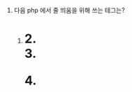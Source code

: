 1. 다음 php 에서 줄 띄움을 위해 쓰는 테그는?
    1. <h1> 2. <br> 3. <p> 4. <style>
        답. 2번 
        해설. php에서는 <br>을 이용해 단락을 변경한다

2. 다음에서 변수 i를 정의하고 숫자를 대입해보시오.
 답 : $i = 3;
 해설 : php에서는 변수를 선언할 떄, $을 이용해서 선언한다.

 3. 다음 많은 경로를 지나치지 않고, php에서 웹 호스팅하는 법을 쓰시오
 답 : php -S localhost:8000 -t ./폴더이름
 해설 : php -S localhost:8000 과는 다르게 많을 경로를 들어갈 필요가 없어진다.
